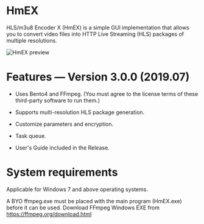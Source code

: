 # HmEX

HLS/m3u8 Encoder X (HmEX) is a simple GUI implementation that allows you to convert video files into HTTP Live Streaming (HLS) packages of multiple resolutions.

![HmEX preview](https://thumbs2.imgbox.com/20/5a/WgC1P9Ti_t.png)


# Features — Version 3.0.0 (2019.07)

- Uses Bento4 and FFmpeg. (You must agree to the license terms of these third-party software to run them.)

- Supports multi-resolution HLS package generation.

- Customize parameters and encryption.

- Task queue.

- User's Guide included in the Release.


# System requirements

Applicable for Windows 7 and above operating systems.

A BYO ffmpeg.exe must be placed with the main program (HmEX.exe) before it can be used. Download FFmpeg Windows EXE from https://ffmpeg.org/download.html
